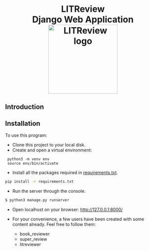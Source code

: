 <h1 align="center">
LITReview<br>Django Web Application<br>
<img alt="LITReview logo" src="litreview/static/media/LITReview_Logo.png" width="224px"/><br/>
</h1>

<h2>Introduction</h2>

## Installation
To use this program:
- Clone this project to your local disk.
- Create and open a virtual environment:
```shell
 python3 -m venv env
 source env/bin/activate 
```
- Install all the packages required in [requirements.txt](requirements.txt).
```bash
pip install -r requirements.txt
```
- Run the server through the console.
```bash
$ python3 manage.py runserver
```
- Open localhost on your browser: http://127.0.0.1:8000/


- For your convenience, a few users have been created with some content already. Feel free to follow them:
  - book_reviewer
  - super_review
  - litreviewer

